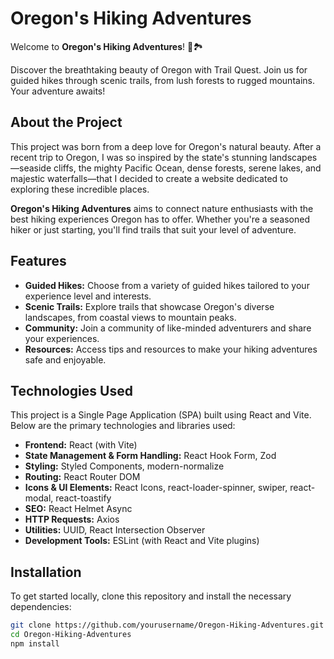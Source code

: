 # Oregon's Hiking Adventures

Welcome to **Oregon's Hiking Adventures**! 🌲🏞️

Discover the breathtaking beauty of Oregon with Trail Quest. Join us for guided hikes through scenic trails, from lush forests to rugged mountains. Your adventure awaits!

## About the Project

This project was born from a deep love for Oregon's natural beauty. After a recent trip to Oregon, I was so inspired by the state's stunning landscapes—seaside cliffs, the mighty Pacific Ocean, dense forests, serene lakes, and majestic waterfalls—that I decided to create a website dedicated to exploring these incredible places.

**Oregon's Hiking Adventures** aims to connect nature enthusiasts with the best hiking experiences Oregon has to offer. Whether you're a seasoned hiker or just starting, you'll find trails that suit your level of adventure.

## Features

- **Guided Hikes:** Choose from a variety of guided hikes tailored to your experience level and interests.
- **Scenic Trails:** Explore trails that showcase Oregon's diverse landscapes, from coastal views to mountain peaks.
- **Community:** Join a community of like-minded adventurers and share your experiences.
- **Resources:** Access tips and resources to make your hiking adventures safe and enjoyable.

## Technologies Used

This project is a Single Page Application (SPA) built using React and Vite. Below are the primary technologies and libraries used:

- **Frontend:** React (with Vite)
- **State Management & Form Handling:** React Hook Form, Zod
- **Styling:** Styled Components, modern-normalize
- **Routing:** React Router DOM
- **Icons & UI Elements:** React Icons, react-loader-spinner, swiper, react-modal, react-toastify
- **SEO:** React Helmet Async
- **HTTP Requests:** Axios
- **Utilities:** UUID, React Intersection Observer
- **Development Tools:** ESLint (with React and Vite plugins)

## Installation

To get started locally, clone this repository and install the necessary dependencies:

```bash
git clone https://github.com/yourusername/Oregon-Hiking-Adventures.git
cd Oregon-Hiking-Adventures
npm install
